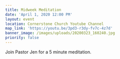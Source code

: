 ```yaml
---
title: Midweek Meditation
date: 'April 1, 2020 12:00 PM'
layout: event
location: Cornerstone Church Youtube Channel
map_link: 'https://youtu.be/3pd3-r3dy-fv7c-4z7d'
banner_image: /images/uploads/20200323_160240.jpg
priority: false
---
```

Join Pastor Jen for a 5 minute meditation.
